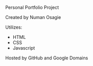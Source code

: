 Personal Portfolio Project

Created by Numan Osagie

Utilizes:
  - HTML
  - CSS
  - Javascript

Hosted by GitHub and Google Domains
